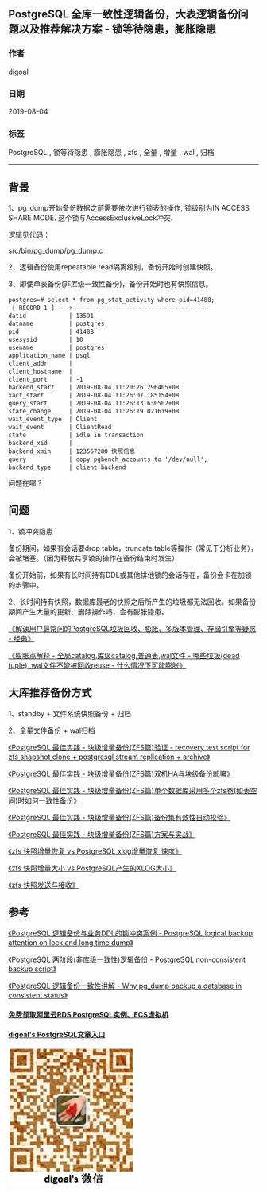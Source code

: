## PostgreSQL 全库一致性逻辑备份，大表逻辑备份问题以及推荐解决方案 - 锁等待隐患，膨胀隐患     
                                                                                                                                                                        
### 作者                                                                                                                                                                        
digoal                                                                                                                                                                        
                                                                                                                                                                        
### 日期                                                                                                                                                                        
2019-08-04                                                                                                                                                                         
                                                                                                                                                                        
### 标签                                                                                                                                                                        
PostgreSQL , 锁等待隐患 , 膨胀隐患 , zfs , 全量 , 增量 , wal , 归档         
                                                                                       
----                                                                                                                                                                  
                                                                                                                                                                    
## 背景         
1、pg_dump开始备份数据之前需要依次进行锁表的操作, 锁级别为IN ACCESS SHARE MODE. 这个锁与AccessExclusiveLock冲突.  
  
逻辑见代码：  
  
src/bin/pg_dump/pg_dump.c  
  
2、逻辑备份使用repeatable read隔离级别，备份开始时创建快照。  
  
3、即使单表备份(非库级一致性备份)，备份开始时也有快照信息。  
  
```
postgres=# select * from pg_stat_activity where pid=41488;
-[ RECORD 1 ]----+--------------------------------------
datid            | 13591
datname          | postgres
pid              | 41488
usesysid         | 10
usename          | postgres
application_name | psql
client_addr      | 
client_hostname  | 
client_port      | -1
backend_start    | 2019-08-04 11:20:26.296405+08
xact_start       | 2019-08-04 11:26:07.185154+08
query_start      | 2019-08-04 11:26:13.630502+08
state_change     | 2019-08-04 11:26:19.021619+08
wait_event_type  | Client
wait_event       | ClientRead
state            | idle in transaction
backend_xid      | 
backend_xmin     | 123567280 快照信息
query            | copy pgbench_accounts to '/dev/null';
backend_type     | client backend
```

问题在哪？  
  
## 问题  
1、锁冲突隐患  
  
备份期间，如果有会话要drop table，truncate table等操作（常见于分析业务），会被堵塞。（因为释放共享锁的操作在备份结束时发生）  
  
备份开始前，如果有长时间持有DDL或其他排他锁的会话存在，备份会卡在加锁的步骤中。  
  
2、长时间持有快照，数据库最老的快照之后所产生的垃圾都无法回收。如果备份期间产生大量的更新、删除操作吗，会有膨胀隐患。  
  
[《解读用户最常问的PostgreSQL垃圾回收、膨胀、多版本管理、存储引擎等疑惑 - 经典》](../201906/20190621_01.md)    
  
[《膨胀点解释 - 全局catalog,库级catalog,普通表,wal文件 - 哪些垃圾(dead tuple), wal文件不能被回收reuse - 什么情况下可能膨胀》](../201907/20190701_01.md)    
  
## 大库推荐备份方式  
1、standby + 文件系统快照备份 + 归档  
  
2、全量文件备份 + wal归档  
  
[《PostgreSQL 最佳实践 - 块级增量备份(ZFS篇)验证 - recovery test script for zfs snapshot clone + postgresql stream replication + archive》](../201608/20160823_09.md)    
  
[《PostgreSQL 最佳实践 - 块级增量备份(ZFS篇)双机HA与块级备份部署》](../201608/20160823_08.md)    
  
[《PostgreSQL 最佳实践 - 块级增量备份(ZFS篇)单个数据库采用多个zfs卷(如表空间)时如何一致性备份》](../201608/20160823_07.md)    
  
[《PostgreSQL 最佳实践 - 块级增量备份(ZFS篇)备份集有效性自动校验》](../201608/20160823_06.md)    
  
[《PostgreSQL 最佳实践 - 块级增量备份(ZFS篇)方案与实战》](../201608/20160823_05.md)    
  
[《zfs 快照增量恢复 vs PostgreSQL xlog增量恢复 速度》](../201601/20160104_02.md)    
  
[《zfs 快照增量大小 vs PostgreSQL产生的XLOG大小》](../201601/20160104_01.md)    
  
[《zfs 快照发送与接收》](../201601/20160103_01.md)    
  
## 参考  
[《PostgreSQL 逻辑备份与业务DDL的锁冲突案例 - PostgreSQL logical backup attention on lock and long time dump》](201408/20140823_01.md)  
  
[《PostgreSQL 两阶段(非库级一致性)逻辑备份 - PostgreSQL non-consistent backup script》](201304/20130407_01.md)   
  
[《PostgreSQL 逻辑备份一致性讲解 - Why pg_dump backup a database in consistent status》](201205/20120511_01.md)    
    
    
  
  
  
  
  
  
  
  
  
#### [免费领取阿里云RDS PostgreSQL实例、ECS虚拟机](https://free.aliyun.com/ "57258f76c37864c6e6d23383d05714ea")
  
  
#### [digoal's PostgreSQL文章入口](https://github.com/digoal/blog/blob/master/README.md "22709685feb7cab07d30f30387f0a9ae")
  
  
![digoal's weixin](../pic/digoal_weixin.jpg "f7ad92eeba24523fd47a6e1a0e691b59")
  
  
  
  
  
  
  
